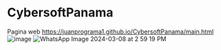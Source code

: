 # CybersoftPanama
Pagina web
https://juanprograma1.github.io/CybersoftPanama/main.html
![image](https://github.com/JuanPrograma1/CybersoftPanama/assets/150199700/3d2e29d2-fc65-4444-804b-45925e18cc1b)
![WhatsApp Image 2024-03-08 at 2 59 19 PM](https://github.com/JuanPrograma1/CybersoftPanama/assets/150199700/79d5169e-031e-4407-b4e9-91b46349d5ad)

